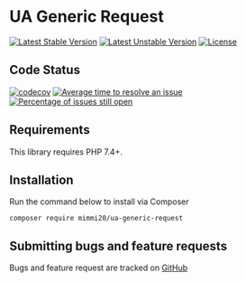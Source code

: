 # UA Generic Request

[![Latest Stable Version](https://poser.pugx.org/mimmi20/ua-generic-request/v/stable?format=flat-square)](https://packagist.org/packages/mimmi20/ua-generic-request)
[![Latest Unstable Version](https://poser.pugx.org/mimmi20/ua-generic-request/v/unstable?format=flat-square)](https://packagist.org/packages/mimmi20/ua-generic-request)
[![License](https://poser.pugx.org/mimmi20/ua-generic-request/license?format=flat-square)](https://packagist.org/packages/mimmi20/ua-generic-request)

## Code Status

[![codecov](https://codecov.io/gh/mimmi20/ua-generic-request/branch/master/graph/badge.svg)](https://codecov.io/gh/mimmi20/ua-generic-request)
[![Average time to resolve an issue](http://isitmaintained.com/badge/resolution/mimmi20/ua-generic-request.svg)](http://isitmaintained.com/project/mimmi20/ua-generic-request "Average time to resolve an issue")
[![Percentage of issues still open](http://isitmaintained.com/badge/open/mimmi20/ua-generic-request.svg)](http://isitmaintained.com/project/mimmi20/ua-generic-request "Percentage of issues still open")


## Requirements

This library requires PHP 7.4+.

## Installation

Run the command below to install via Composer

```shell
composer require mimmi20/ua-generic-request
```

Submitting bugs and feature requests
------------------------------------

Bugs and feature request are tracked on [GitHub](https://github.com/mimmi20/ua-generic-request/issues)
